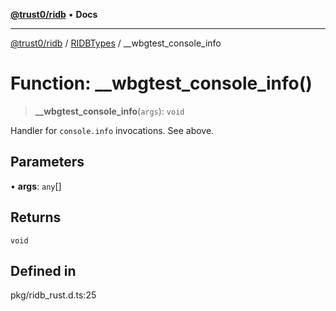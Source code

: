 [**@trust0/ridb**](../../../README.md) • **Docs**

***

[@trust0/ridb](../../../README.md) / [RIDBTypes](../README.md) / \_\_wbgtest\_console\_info

# Function: \_\_wbgtest\_console\_info()

> **\_\_wbgtest\_console\_info**(`args`): `void`

Handler for `console.info` invocations. See above.

## Parameters

• **args**: `any`[]

## Returns

`void`

## Defined in

pkg/ridb\_rust.d.ts:25
